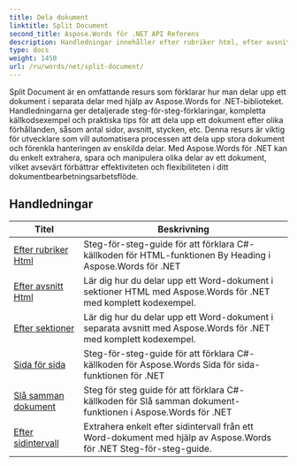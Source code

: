 ```yaml
---
title: Dela dokument
linktitle: Split Document
second_title: Aspose.Words för .NET API Referens
description: Handledningar innehåller efter rubriker html, efter avsnitt html, efter avsnitt, sida för sida, sammanfoga dokument och efter sidintervall
type: docs
weight: 1450
url: /ru/words/net/split-document/
---
```

Split Document är en omfattande resurs som förklarar hur man delar upp ett dokument i separata delar med hjälp av Aspose.Words for .NET-biblioteket. Handledningarna ger detaljerade steg-för-steg-förklaringar, kompletta källkodsexempel och praktiska tips för att dela upp ett dokument efter olika förhållanden, såsom antal sidor, avsnitt, stycken, etc. Denna resurs är viktig för utvecklare som vill automatisera processen att dela upp stora dokument och förenkla hanteringen av enskilda delar. Med Aspose.Words för .NET kan du enkelt extrahera, spara och manipulera olika delar av ett dokument, vilket avsevärt förbättrar effektiviteten och flexibiliteten i ditt dokumentbearbetningsarbetsflöde.

 ## Handledningar
| Titel | Beskrivning |
| --- | --- |
| [Efter rubriker Html](./by-headings-html/) | Steg-för-steg-guide för att förklara C#-källkoden för HTML-funktionen By Heading i Aspose.Words för .NET |
| [Efter avsnitt Html](./by-sections-html/) | Lär dig hur du delar upp ett Word-dokument i sektioner HTML med Aspose.Words för .NET med komplett kodexempel. |
| [Efter sektioner](./by-sections/) | Lär dig hur du delar upp ett Word-dokument i separata avsnitt med Aspose.Words för .NET med komplett kodexempel. |
| [Sida för sida](./page-by-page/) | Steg-för-steg-guide för att förklara C#-källkoden för Aspose.Words Sida för sida-funktionen för .NET |
| [Slå samman dokument](./merge-documents/) | Steg för steg guide för att förklara C#-källkoden för Slå samman dokument-funktionen i Aspose.Words för .NET |
| [Efter sidintervall](./by-page-range/) | Extrahera enkelt efter sidintervall från ett Word-dokument med hjälp av Aspose.Words för .NET Steg-för-steg-guide. |